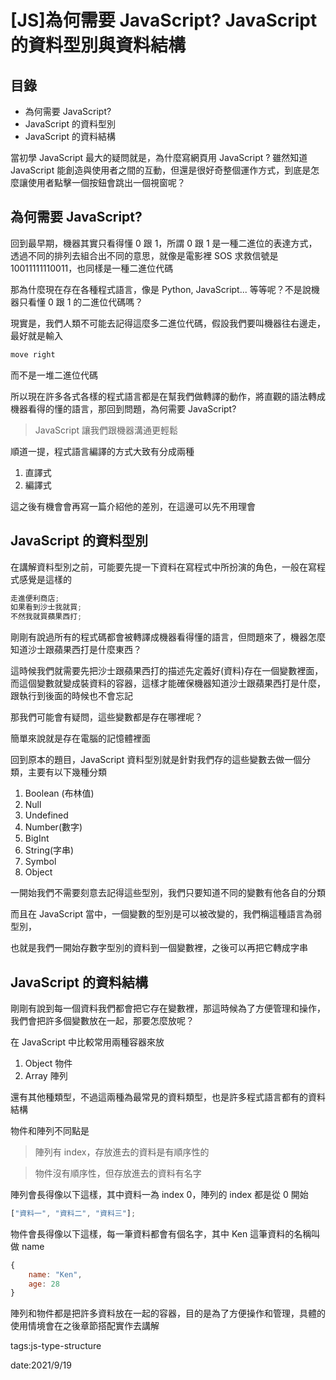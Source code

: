 # [JS]為何需要 JavaScript? JavaScript 的資料型別與資料結構

## 目錄
* 為何需要 JavaScript?
* JavaScript 的資料型別
* JavaScript 的資料結構

當初學 JavaScript 最大的疑問就是，為什麼寫網頁用 JavaScript ? 雖然知道 JavaScript 能創造與使用者之間的互動，但還是很好奇整個運作方式，到底是怎麼讓使用者點擊一個按鈕會跳出一個視窗呢？

## 為何需要 JavaScript?

回到最早期，機器其實只看得懂 0 跟 1，所謂 0 跟 1 是一種二進位的表達方式，透過不同的排列去組合出不同的意思，就像是電影裡 SOS 求救信號是 10011111110011，也同樣是一種二進位代碼

那為什麼現在存在各種程式語言，像是 Python, JavaScript... 等等呢？不是說機器只看懂 0 跟 1 的二進位代碼嗎？

現實是，我們人類不可能去記得這麼多二進位代碼，假設我們要叫機器往右邊走，最好就是輸入

```jsx
move right
```

而不是一堆二進位代碼

所以現在許多各式各樣的程式語言都是在幫我們做轉譯的動作，將直觀的語法轉成機器看得的懂的語言，那回到問題，為何需要 JavaScript?

> JavaScript 讓我們跟機器溝通更輕鬆

順道一提，程式語言編譯的方式大致有分成兩種

1. 直譯式
2. 編譯式

這之後有機會會再寫一篇介紹他的差別，在這邊可以先不用理會

## JavaScript 的資料型別

在講解資料型別之前，可能要先提一下資料在寫程式中所扮演的角色，一般在寫程式感覺是這樣的

```jsx
走進便利商店;
如果看到沙士我就買;
不然我就買蘋果西打;
```

剛剛有說過所有的程式碼都會被轉譯成機器看得懂的語言，但問題來了，機器怎麼知道沙士跟蘋果西打是什麼東西？

這時候我們就需要先把沙士跟蘋果西打的描述先定義好(資料)存在一個變數裡面，而這個變數就變成裝資料的容器，這樣才能確保機器知道沙士跟蘋果西打是什麼，跟執行到後面的時候也不會忘記

那我們可能會有疑問，這些變數都是存在哪裡呢？

簡單來說就是存在電腦的記憶體裡面

回到原本的題目，JavaScript 資料型別就是針對我們存的這些變數去做一個分類，主要有以下幾種分類

1. Boolean (布林值)
2. Null
3. Undefined
4. Number(數字)
5. BigInt
6. String(字串)
7. Symbol
8. Object

一開始我們不需要刻意去記得這些型別，我們只要知道不同的變數有他各自的分類

而且在 JavaScript 當中，一個變數的型別是可以被改變的，我們稱這種語言為弱型別，

也就是我們一開始存數字型別的資料到一個變數裡，之後可以再把它轉成字串

## JavaScript 的資料結構

剛剛有說到每一個資料我們都會把它存在變數裡，那這時候為了方便管理和操作，我們會把許多個變數放在一起，那要怎麼放呢？

在 JavaScript 中比較常用兩種容器來放

1. Object 物件
2. Array 陣列

還有其他種類型，不過這兩種為最常見的資料類型，也是許多程式語言都有的資料結構

物件和陣列不同點是

> 陣列有 index，存放進去的資料是有順序性的

> 物件沒有順序性，但存放進去的資料有名字

陣列會長得像以下這樣，其中資料一為 index 0，陣列的 index 都是從 0 開始

```jsx
["資料一", "資料二", "資料三"];
```

物件會長得像以下這樣，每一筆資料都會有個名字，其中 Ken 這筆資料的名稱叫做 name

```jsx
{
	name: "Ken",
	age: 28
}
```

陣列和物件都是把許多資料放在一起的容器，目的是為了方便操作和管理，具體的使用情境會在之後章節搭配實作去講解

tags:js-type-structure

date:2021/9/19
